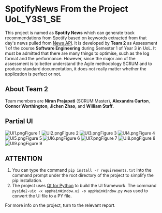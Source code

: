 # SpotifyNews From the Project UoL_Y3S1_SE

This project is named as **Spotify News** which can generate track recommendations from Spotify based on keywords extracted from that day's news pulled from [News API](https://newsapi.org/). It is developed by **Team 2** as Assessment 1 of the course **Software Engineering** during Semester 1 of Year 3 in UoL. It must be admitted that there are many things to optimise, such as the log format and the performance. However, since the major aim of the assessment is to better understand the Agile methodology SCRUM and to produce standard documentation, it does not really matter whether the application is perfect or not.

## About Team 2

Team members are **Niran Prajapati** (SCRUM Master), **Alexandra Garton**, **Connor Worthington**, **Jichen Zhao**, and **William Staff**.

## Partial UI

![UI1.png](UI1.png)Figure 1
![UI2.png](UI2.png)Figure 2
![UI3.png](UI3.png)Figure 3
![UI4.png](UI4.png)Figure 4
![UI5.png](UI5.png)Figure 5
![UI6.png](UI6.png)Figure 6
![UI7.png](UI7.png)Figure 7
![UI8.png](UI8.png)Figure 8
![UI9.png](UI9.png)Figure 9

## ATTENTION

1. You can type the command `pip install -r requirements.txt` into the command prompt under the root directory of the project to simplify the pip installation.
2. The project uses [Qt for Python](https://www.qt.io/qt-for-python) to build the UI framework. The command `pyside2-uic -x appMainWindow.ui -o appMainWindow.py` was used to convert the UI file to a PY file.

For more info on the project, turn to the relevant report.